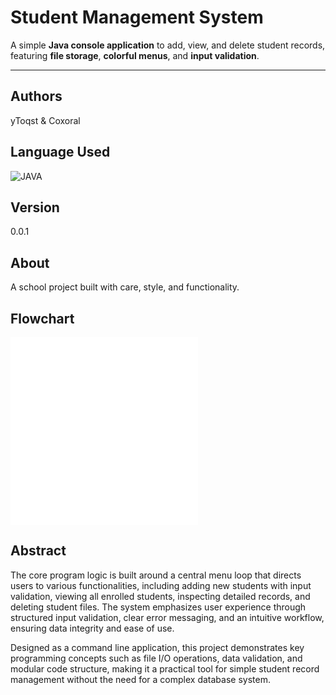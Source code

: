 # Student Management System

A simple **Java console application** to add, view, and delete student records,  
featuring **file storage**, **colorful menus**, and **input validation**.

---

## Authors
yToqst & Coxoral

## Language Used

![JAVA](https://img.shields.io/badge/JAVA-1a1a1a?style=for-the-badge&logo=java&logoColor=ff4d4d)
## Version
0.0.1

## About
A school project built with care, style, and functionality.

## Flowchart
[![Flowchart in PDF](flowchart1.img)](docs/flowchart.pdf)
[![Flowchart in PDF](flowchart2.img)](docs/flowchart.pdf)

## Abstract

The core program logic is built around a central menu loop that directs users to various functionalities, including adding new students with input validation, viewing all enrolled students, inspecting detailed records, and deleting student files. The system emphasizes user experience through structured input validation, clear error messaging, and an intuitive workflow, ensuring data integrity and ease of use.

Designed as a command line application, this project demonstrates key programming concepts such as file I/O operations, data validation, and modular code structure, making it a practical tool for simple student record management without the need for a complex database system.
